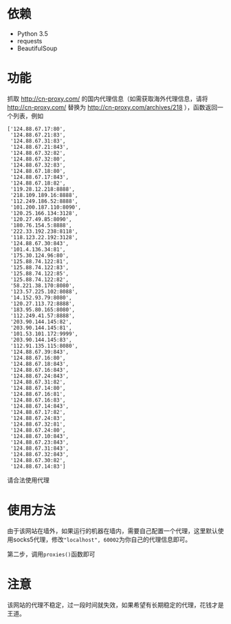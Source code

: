 # 依赖
 - Python 3.5
 - requests
 - BeautifulSoup
 
# 功能
抓取
http://cn-proxy.com/
的国内代理信息（如需获取海外代理信息，请将 http://cn-proxy.com/ 替换为 http://cn-proxy.com/archives/218 ），函数返回一个列表，例如

```
['124.88.67.17:80',
 '124.88.67.21:83',
 '124.88.67.31:83',
 '124.88.67.21:843',
 '124.88.67.32:82',
 '124.88.67.32:80',
 '124.88.67.32:83',
 '124.88.67.18:80',
 '124.88.67.17:843',
 '124.88.67.18:82',
 '119.28.12.218:8888',
 '218.109.189.16:8888',
 '112.249.186.52:8888',
 '101.200.187.110:8090',
 '120.25.166.134:3128',
 '120.27.49.85:8090',
 '180.76.154.5:8888',
 '222.33.192.238:8118',
 '118.123.22.192:3128',
 '124.88.67.30:843',
 '101.4.136.34:81',
 '175.30.124.96:80',
 '125.88.74.122:81',
 '125.88.74.122:83',
 '125.88.74.122:85',
 '125.88.74.122:82',
 '58.221.38.170:8080',
 '123.57.225.102:8088',
 '14.152.93.79:8080',
 '120.27.113.72:8888',
 '183.95.80.165:8080',
 '112.249.41.57:8888',
 '203.90.144.145:82',
 '203.90.144.145:81',
 '101.53.101.172:9999',
 '203.90.144.145:83',
 '112.91.135.115:8080',
 '124.88.67.39:843',
 '124.88.67.16:80',
 '124.88.67.18:843',
 '124.88.67.16:843',
 '124.88.67.24:843',
 '124.88.67.31:82',
 '124.88.67.14:80',
 '124.88.67.16:81',
 '124.88.67.16:83',
 '124.88.67.14:843',
 '124.88.67.17:82',
 '124.88.67.24:83',
 '124.88.67.32:81',
 '124.88.67.24:80',
 '124.88.67.10:843',
 '124.88.67.23:843',
 '124.88.67.31:843',
 '124.88.67.32:843',
 '124.88.67.30:82',
 '124.88.67.14:83']
 ```
请合法使用代理
 # 使用方法
 
 由于该网站在墙外，如果运行的机器在墙内，需要自己配置一个代理，这里默认使用socks5代理，修改`"localhost", 60002`为你自己的代理信息即可。
 
 第二步，调用`proxies()`函数即可
 
 
 # 注意
 
 该网站的代理不稳定，过一段时间就失效，如果希望有长期稳定的代理，花钱才是王道。
